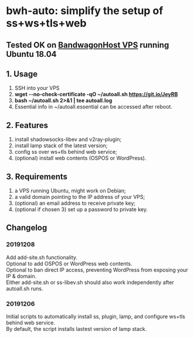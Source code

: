 # bwh-auto: simplify the setup of ss+ws+tls+web

## Tested OK on [BandwagonHost VPS](https://tinyurl.com/y4v2rl2u) running Ubuntu 18.04

## 1. Usage

1) SSH into your VPS
2) **wget --no-check-certificate -qO ~/autoall.sh <https://git.io/JeyRB>**
3) **bash ~/autoall.sh 2>&1 | tee autoall.log**
4) Essential info in ~/autoall.essential can be accessed after reboot.

## 2. Features

1) install shadowsocks-libev and v2ray-plugin;
2) install lamp stack of the latest version;
3) config ss over ws+tls behind web service;
4) (optional) install web contents (OSPOS or WordPress).

## 3. Requirements

1) a VPS running Ubuntu, might work on Debian;
2) a valid domain pointing to the IP address of your VPS;
3) (optional) an email address to receive private key;
4) (optional if chosen 3) set up a password to private key.

## Changelog

### 20191208

Add add-site.sh functionality.  
Optional to add OSPOS or WordPress web contents.  
Optional to ban direct IP access, preventing WordPress from exposing your IP & domain.  
Either add-site.sh or ss-libev.sh should also work independently after autoall.sh runs.

### 20191206

Initial scripts to automatically install ss, plugin, lamp, and configure ws+tls behind web service.  
By default, the script installs lastest version of lamp stack.
